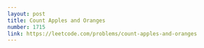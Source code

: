 ```yaml
---
layout: post
title: Count Apples and Oranges
number: 1715
link: https://leetcode.com/problems/count-apples-and-oranges
---
```

